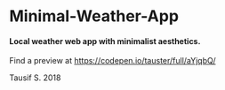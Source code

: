 # Minimal-Weather-App
#### Local weather web app with minimalist aesthetics.

Find a preview at https://codepen.io/tauster/full/aYjqbQ/

Tausif S. 2018
